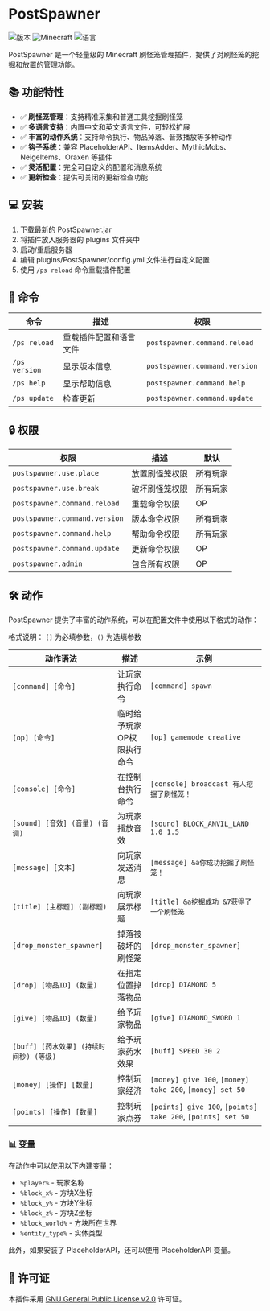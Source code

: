 # PostSpawner

![版本](https://img.shields.io/github/v/release/postyizhan/PostSpawner?color=blue&label=版本)
![Minecraft](https://img.shields.io/badge/Minecraft-1.21+-green)
![语言](https://img.shields.io/badge/语言-简体中文|English-orange)

PostSpawner 是一个轻量级的 Minecraft 刷怪笼管理插件，提供了对刷怪笼的挖掘和放置的管理功能。

## 📚 功能特性

- ✅ **刷怪笼管理**：支持精准采集和普通工具挖掘刷怪笼
- ✅ **多语言支持**：内置中文和英文语言文件，可轻松扩展
- ✅ **丰富的动作系统**：支持命令执行、物品掉落、音效播放等多种动作
- ✅ **钩子系统**：兼容 PlaceholderAPI、ItemsAdder、MythicMobs、NeigeItems、Oraxen 等插件
- ✅ **灵活配置**：完全可自定义的配置和消息系统
- ✅ **更新检查**：提供可关闭的更新检查功能

## 💻 安装

1. 下载最新的 PostSpawner.jar
2. 将插件放入服务器的 plugins 文件夹中
3. 启动/重启服务器
4. 编辑 plugins/PostSpawner/config.yml 文件进行自定义配置
5. 使用 `/ps reload` 命令重载插件配置

## 🔧 命令

| 命令 | 描述 | 权限 |
|------|------|------|
| `/ps reload` | 重载插件配置和语言文件 | `postspawner.command.reload` |
| `/ps version` | 显示版本信息 | `postspawner.command.version` |
| `/ps help` | 显示帮助信息 | `postspawner.command.help` |
| `/ps update` | 检查更新 | `postspawner.command.update` |

## 🔒 权限

| 权限 | 描述 | 默认 |
|------|------|------|
| `postspawner.use.place` | 放置刷怪笼权限 | 所有玩家 |
| `postspawner.use.break` | 破坏刷怪笼权限 | 所有玩家 |
| `postspawner.command.reload` | 重载命令权限 | OP |
| `postspawner.command.version` | 版本命令权限 | 所有玩家 |
| `postspawner.command.help` | 帮助命令权限 | 所有玩家 |
| `postspawner.command.update` | 更新命令权限 | OP |
| `postspawner.admin` | 包含所有权限 | OP |

## 🛠️ 动作

PostSpawner 提供了丰富的动作系统，可以在配置文件中使用以下格式的动作：

格式说明： `[]` 为必填参数，`()` 为选填参数

| 动作语法 | 描述 | 示例 |
|----------|------|------|
| `[command] [命令]` | 让玩家执行命令 | `[command] spawn` |
| `[op] [命令]` | 临时给予玩家OP权限执行命令 | `[op] gamemode creative` |
| `[console] [命令]` | 在控制台执行命令 | `[console] broadcast 有人挖掘了刷怪笼！` |
| `[sound] [音效] (音量) (音调)` | 为玩家播放音效 | `[sound] BLOCK_ANVIL_LAND 1.0 1.5` |
| `[message] [文本]` | 向玩家发送消息 | `[message] &a你成功挖掘了刷怪笼！` |
| `[title] [主标题] (副标题)` | 向玩家展示标题 | `[title] &a挖掘成功 &7获得了一个刷怪笼` |
| `[drop_monster_spawner]` | 掉落被破坏的刷怪笼 | `[drop_monster_spawner]` |
| `[drop] [物品ID] (数量)` | 在指定位置掉落物品 | `[drop] DIAMOND 5` |
| `[give] [物品ID] (数量)` | 给予玩家物品 | `[give] DIAMOND_SWORD 1` |
| `[buff] [药水效果] (持续时间秒) (等级)` | 给予玩家药水效果 | `[buff] SPEED 30 2` |
| `[money] [操作] [数量]` | 控制玩家经济 | `[money] give 100`, `[money] take 200`, `[money] set 50` |
| `[points] [操作] [数量]` | 控制玩家点券 | `[points] give 100`, `[points] take 200`, `[points] set 50` |

### 📊 变量

在动作中可以使用以下内建变量：

- `%player%` - 玩家名称
- `%block_x%` - 方块X坐标
- `%block_y%` - 方块Y坐标
- `%block_z%` - 方块Z坐标
- `%block_world%` - 方块所在世界
- `%entity_type%` - 实体类型

此外，如果安装了 PlaceholderAPI，还可以使用 PlaceholderAPI 变量。

## 📜 许可证

本插件采用 [GNU General Public License v2.0](LICENSE) 许可证。
